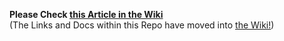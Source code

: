 **Please Check [this Article in the Wiki](../../../wiki/Receive-via-HTTP-with-ngrok-using-a-CLI-Wallet)**<br>(The Links and Docs within this Repo have moved into [the Wiki!](../../../wiki))